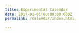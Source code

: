 ```yaml
---
title: Experimental Calendar
date: 2017-01-01T00:00:00.000Z
permalink: /calendar/index.html

---
```


<div class="cal-container">
  <div id="calendar"></div>
</div>



